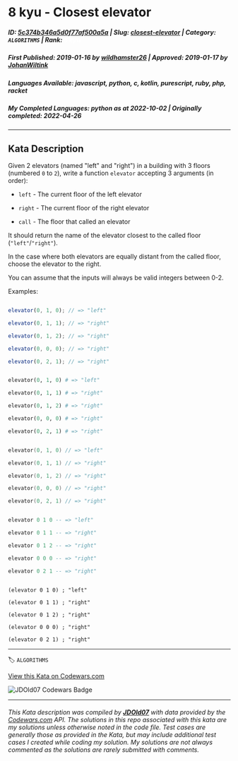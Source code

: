 # 8 kyu - Closest elevator

##### **ID**: [5c374b346a5d0f77af500a5a](https://www.codewars.com/kata/5c374b346a5d0f77af500a5a) | **Slug**: [closest-elevator](https://www.codewars.com/kata/5c374b346a5d0f77af500a5a) | **Category**: `ALGORITHMS` | **Rank**: <span style="color:white">8 kyu</span>

##### **First Published**: 2019-01-16 ***by*** [wildhamster26](https://www.codewars.com/users/wildhamster26) | **Approved**: 2019-01-17 ***by*** [JohanWiltink](https://www.codewars.com/users/JohanWiltink)

##### **Languages Available**: javascript, python, c, kotlin, purescript, ruby, php, racket

##### **My Completed Languages**: python ***as at*** 2022-10-02 | **Originally completed**: 2022-04-26

---

## Kata Description


Given 2 elevators (named "left" and "right") in a building with 3 floors (numbered `0` to `2`), write a function `elevator` accepting 3 arguments (in order):



- `left` - The current floor of the left elevator

- `right` - The current floor of the right elevator

- `call` -  The floor that called an elevator



It should return the name of the elevator closest to the called floor (`"left"`/`"right"`).



In the case where both elevators are equally distant from the called floor, choose the elevator to the right.



You can assume that the inputs will always be valid integers between 0-2.



Examples:



```javascript

elevator(0, 1, 0); // => "left"

elevator(0, 1, 1); // => "right"

elevator(0, 1, 2); // => "right"

elevator(0, 0, 0); // => "right"

elevator(0, 2, 1); // => "right"

```

```python

elevator(0, 1, 0) # => "left"

elevator(0, 1, 1) # => "right"

elevator(0, 1, 2) # => "right"

elevator(0, 0, 0) # => "right"

elevator(0, 2, 1) # => "right"

```

```kotlin

elevator(0, 1, 0) // => "left"

elevator(0, 1, 1) // => "right"

elevator(0, 1, 2) // => "right"

elevator(0, 0, 0) // => "right"

elevator(0, 2, 1) // => "right"

```

```purescript

elevator 0 1 0 -- => "left"

elevator 0 1 1 -- => "right"

elevator 0 1 2 -- => "right"

elevator 0 0 0 -- => "right"

elevator 0 2 1 -- => "right"

```

```racket

(elevator 0 1 0) ; "left"

(elevator 0 1 1) ; "right"

(elevator 0 1 2) ; "right"

(elevator 0 0 0) ; "right"

(elevator 0 2 1) ; "right"

```

---


🏷 `ALGORITHMS`


[View this Kata on Codewars.com](https://www.codewars.com/kata/5c374b346a5d0f77af500a5a)

![](https://www.codewars.com/users/jdold07/badges/large "JDOld07 Codewars Badge")

---

###### *This Kata description was compiled by [**JDOld07**](https://tpstech.dev) with data provided by the [Codewars.com](https://www.codewars.com) API.  The solutions in this repo associated with this kata are my solutions unless otherwise noted in the code file.  Test cases are generally those as provided in the Kata, but may include additional test cases I created while coding my solution.  My solutions are not always commented as the solutions are rarely submitted with comments.*
